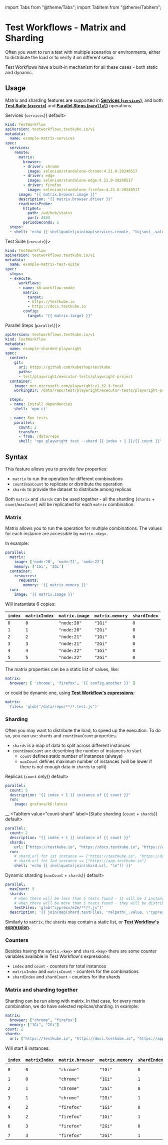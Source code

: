 import Tabs from "@theme/Tabs";
import TabItem from "@theme/TabItem";

# Test Workflows - Matrix and Sharding

Often you want to run a test with multiple scenarios or environments,
either to distribute the load or to verify it on different setup.

Test Workflows have a built-in mechanism for all these cases - both static and dynamic.

## Usage

Matrix and sharding features are supported in [**Services (`services`)**](./test-workflows-services.md), and both [**Test Suite (`execute`)**](./test-workflows-test-suites.md) and [**Parallel Steps (`parallel`)**](./test-workflows-parallel.md) operations.

<Tabs>
<TabItem value="services" label={<span>Services (<code>services</code>)</span>} default>

```yaml
kind: TestWorkflow
apiVersion: testworkflows.testkube.io/v1
metadata:
  name: example-matrix-services
spec:
  services:
    remote:
      matrix:
        browser:
        - driver: chrome
          image: selenium/standalone-chrome:4.21.0-20240517
        - driver: edge
          image: selenium/standalone-edge:4.21.0-20240517
        - driver: firefox
          image: selenium/standalone-firefox:4.21.0-20240517
      image: "{{ matrix.browser.image }}"
      description: "{{ matrix.browser.driver }}"
      readinessProbe:
        httpGet:
          path: /wd/hub/status
          port: 4444
        periodSeconds: 1
  steps:
  - shell: 'echo {{ shellquote(join(map(services.remote, "tojson(_.value)"), "\n")) }}'
```

</TabItem>
<TabItem value="execute" label={<span>Test Suite (<code>execute</code>)</span>}>

```yaml
kind: TestWorkflow
apiVersion: testworkflows.testkube.io/v1
metadata:
  name: example-matrix-test-suite
spec:
  steps:
  - execute:
      workflows:
      - name: k6-workflow-smoke
        matrix:
          target:
          - https://testkube.io
          - https://docs.testkube.io
        config:
          target: "{{ matrix.target }}"
```

</TabItem>
<TabItem value="parallel" label={<span>Parallel Steps (<code>parallel</code>)</span>}>

```yaml
apiVersion: testworkflows.testkube.io/v1
kind: TestWorkflow
metadata:
  name: example-sharded-playwright
spec:
  content:
    git:
      uri: https://github.com/kubeshop/testkube
      paths:
      - test/playwright/executor-tests/playwright-project
  container:
    image: mcr.microsoft.com/playwright:v1.32.3-focal
    workingDir: /data/repo/test/playwright/executor-tests/playwright-project

  steps:
  - name: Install dependencies
    shell: 'npm ci'

  - name: Run tests
    parallel:
      count: 2
      transfer:
      - from: /data/repo
      shell: 'npx playwright test --shard {{ index + 1 }}/{{ count }}'
```

</TabItem>
</Tabs>

## Syntax

This feature allows you to provide few properties:

* `matrix` to run the operation for different combinations
* `count`/`maxCount` to replicate or distribute the operation
* `shards` to provide the dataset to distribute among replicas

Both `matrix` and `shards` can be used together - all the sharding (`shards` + `count`/`maxCount`) will be replicated for each `matrix` combination.

### Matrix

Matrix allows you to run the operation for multiple combinations. The values for each instance are accessible by `matrix.<key>`.

In example:

```yaml
parallel:
  matrix:
    image: ['node:20', 'node:21', 'node:22']
    memory: ['1Gi', '2Gi']
  container:
    resources:
      requests:
        memory: '{{ matrix.memory }}'
  run:
    image: '{{ matrix.image }}'
```

Will instantiate 6 copies:

| `index` | `matrixIndex` | `matrix.image` | `matrix.memory` | `shardIndex` |
|---------|---------------|----------------|-----------------|--------------|
| `0`     | `0`           | `"node:20"`    | `"1Gi"`         | `0`          |
| `1`     | `1`           | `"node:20"`    | `"2Gi"`         | `0`          |
| `2`     | `2`           | `"node:21"`    | `"1Gi"`         | `0`          |
| `3`     | `3`           | `"node:21"`    | `"2Gi"`         | `0`          |
| `4`     | `4`           | `"node:22"`    | `"1Gi"`         | `0`          |
| `5`     | `5`           | `"node:22"`    | `"2Gi"`         | `0`          |

The matrix properties can be a static list of values, like:

```yaml
matrix:
  browser: [ 'chrome', 'firefox', '{{ config.another }}' ]
```

or could be dynamic one, using [**Test Workflow's expressions**](test-workflows-expressions.md):

```yaml
matrix:
  files: 'glob("/data/repo/**/*.test.js")'
```

### Sharding

Often you may want to distribute the load, to speed up the execution. To do so, you can use `shards` and `count`/`maxCount` properties.

* `shards` is a map of data to split across different instances
* `count`/`maxCount` are describing the number of instances to start
  * `count` defines static number of instances (always)
  * `maxCount` defines maximum number of instances (will be lower if there is not enough data in `shards` to split)

<Tabs>
<TabItem value="count" label={<span>Replicas (<code>count</code> only)</span>} default>

```yaml
parallel:
  count: 5
  description: "{{ index + 1 }} instance of {{ count }}"
  run:
    image: grafana/k6:latest
```
__
</TabItem>
<TabItem value="count-shard" label={<span>Static sharding (<code>count</code> + <code>shards</code>)</span>} default>

```yaml
parallel:
  count: 2
  description: "{{ index + 1 }} instance of {{ count }}"
  shards:
    url: ["https://testkube.io", "https://docs.testkube.io", "https://app.testkube.io"]
  run:
    # shard.url for 1st instance == ["https://testkube.io", "https://docs.testkube.io"]
    # shard.url for 2nd instance == ["https://app.testkube.io"]
    shell: 'echo {{ shellquote(join(shard.url, "\n")) }}'
```

</TabItem>
<TabItem value="max-count-shard" label={<span>Dynamic sharding (<code>maxCount</code> + <code>shards</code>)</span>} default>

```yaml
parallel:
  maxCount: 5
  shards:
    # when there will be less than 5 tests found - it will be 1 instance per 1 test
    # when there will be more than 5 tests found - they will be distributed similarly to static sharding
    testFiles: 'glob("cypress/e2e/**/*.js")'
  description: '{{ join(map(shard.testFiles, "relpath(_.value, \"cypress/e2e\")"), ", ") }}'
```

</TabItem>
</Tabs>

Similarly to `matrix`, the `shards` may contain a static list, or [**Test Workflow's expression**](test-workflows-expressions.md).

### Counters

Besides having the `matrix.<key>` and `shard.<key>` there are some counter variables available in Test Workflow's expressions:

* `index` and `count` - counters for total instances
* `matrixIndex` and `matrixCount` - counters for the combinations
* `shardIndex` and `shardCount` - counters for the shards

### Matrix and sharding together

Sharding can be run along with matrix. In that case, for every matrix combination, we do have selected replicas/sharding. In example:

```yaml
matrix:
  browser: ["chrome", "firefox"]
  memory: ["1Gi", "2Gi"]
count: 2
shards:
  url: ["https://testkube.io", "https://docs.testkube.io", "https://app.testkube.io"]
```

Will start 8 instances:

| `index` | `matrixIndex` | `matrix.browser` | `matrix.memory` | `shardIndex` | `shard.url`                                           |
|---------|---------------|------------------|-----------------|--------------|-------------------------------------------------------|
| `0`     | `0`           | `"chrome"`       | `"1Gi"`         | `0`          | `["https://testkube.io", "https://docs.testkube.io"]` |
| `1`     | `0`           | `"chrome"`       | `"1Gi"`         | `1`          | `["https://app.testkube.io"]`                         |
| `2`     | `1`           | `"chrome"`       | `"2Gi"`         | `0`          | `["https://testkube.io", "https://docs.testkube.io"]` |
| `3`     | `1`           | `"chrome"`       | `"2Gi"`         | `1`          | `["https://app.testkube.io"]`                         |
| `4`     | `2`           | `"firefox"`      | `"1Gi"`         | `0`          | `["https://testkube.io", "https://docs.testkube.io"]` |
| `5`     | `2`           | `"firefox"`      | `"1Gi"`         | `1`          | `["https://app.testkube.io"]`                         |
| `6`     | `3`           | `"firefox"`      | `"2Gi"`         | `0`          | `["https://testkube.io", "https://docs.testkube.io"]` |
| `7`     | `3`           | `"firefox"`      | `"2Gi"`         | `1`          | `["https://app.testkube.io"]`                         |
